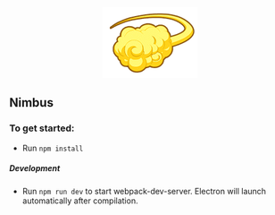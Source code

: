 <p align="center">
  <img src="screenshots/nimbus.png">
  <h2>Nimbus</h2>
</p>


### To get started:
* Run `npm install`

##### Development
* Run `npm run dev` to start webpack-dev-server. Electron will launch automatically after compilation.